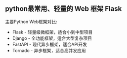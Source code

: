 ## python最常用、轻量的 Web 框架 Flask

主要Python Web框架对比:
- Flask - 轻量级微框架，适合小到中型项目
- Django - 全功能框架，适合大型复杂项目
- FastAPI - 现代异步框架，适合API开发
- Tornado - 异步框架，适合高并发应用
